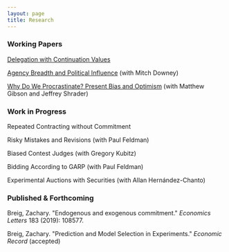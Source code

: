```yaml
---
layout: page
title: Research
---
```





### Working Papers

[Delegation with Continuation Values](https://zacharybreig.com/papers/DCV.pdf)

[Agency Breadth and Political Influence](https://zacharybreig.com/papers/AgencyBreadth.pdf) (with Mitch Downey)

[Why Do We Procrastinate? Present Bias and Optimism](https://zacharybreig.com/papers/present_bias_and_optimism.pdf) (with Matthew Gibson and Jeffrey Shrader)

### Work in Progress

Repeated Contracting without Commitment

Risky Mistakes and Revisions (with Paul Feldman)

Biased Contest Judges (with Gregory Kubitz)

Bidding According to GARP (with Paul Feldman)

Experimental Auctions with Securities (with Allan Hernández-Chanto)

### Published & Forthcoming

Breig, Zachary. "Endogenous and exogenous commitment." _Economics Letters_ 183 (2019): 108577.

Breig, Zachary. "Prediction and Model Selection in Experiments." _Economic Record_ (accepted)
